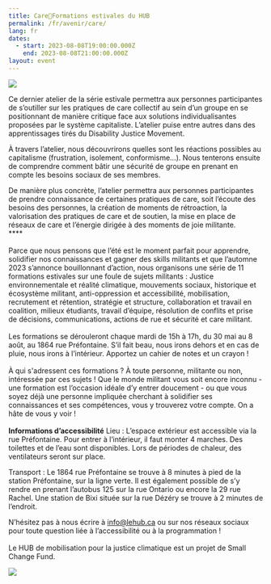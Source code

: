```yaml
---
title: Care🌸Formations estivales du HUB
permalink: /fr/avenir/care/
lang: fr
dates:
  - start: 2023-08-08T19:00:00.000Z
    end: 2023-08-08T21:00:00.000Z
layout: event
---
```

![](/media/copie_de_copie_de_formations_estivales_du_hub_1000_200_px_4_.png)

Ce dernier atelier de la série estivale permettra aux personnes participantes de s’outiller sur les pratiques de care collectif au sein d’un groupe en se positionnant de manière critique face aux solutions individualisantes proposées par le système capitaliste. L’atelier puise entre autres dans des apprentissages tirés du Disability Justice Movement.

À travers l’atelier, nous découvrirons quelles sont les réactions possibles au capitalisme (frustration, isolement, conformisme…). Nous tenterons ensuite de comprendre comment bâtir une sécurité de groupe en prenant en compte les besoins sociaux de ses membres.

De manière plus concrète, l’atelier permettra aux personnes participantes de prendre connaissance de certaines pratiques de care, soit l’écoute des besoins des personnes, la création de moments de rétroaction, la valorisation des pratiques de care et de soutien, la mise en place de réseaux de care et l’énergie dirigée à des moments de joie militante.\
\*﻿\*\*\*\
\
Parce que nous pensons que l’été est le moment parfait pour apprendre, solidifier nos connaissances et gagner des skills militants et que l’automne 2023 s’annonce bouillonnant d’action, nous organisons une série de 11 formations estivales sur une foule de sujets militants : Justice environnementale et réalité climatique, mouvements sociaux, historique et écosystème militant, anti-oppression et accessibilité, mobilisation, recrutement et rétention, stratégie et structure, collaboration et travail en coalition, milieux étudiants, travail d’équipe, résolution de conflits et prise de décisions, communications, actions de rue et sécurité et care militant.\
\
Les formations se dérouleront chaque mardi de 15h à 17h, du 30 mai au 8 août, au 1864 rue Préfontaine. S’il fait beau, nous irons dehors et en cas de pluie, nous irons à l’intérieur. Apportez un cahier de notes et un crayon !\
\
À qui s'adressent ces formations ? À toute personne, militante ou non, intéressée par ces sujets ! Que le monde militant vous soit encore inconnu - une formation est l’occasion idéale d’y entrer doucement - ou que vous soyez déjà une personne impliquée cherchant à solidifier ses connaissances et ses compétences, vous y trouverez votre compte. On a hâte de vous y voir !\
\
**Informations d’accessibilité** 
Lieu : L’espace extérieur est accessible via la rue Préfontaine. Pour entrer à l’intérieur, il faut monter 4 marches. Des toilettes et de l’eau sont disponibles. Lors de périodes de chaleur, des ventilateurs seront sur place. 

Transport : Le 1864 rue Préfontaine se trouve à 8 minutes à pied de la station Préfontaine, sur la ligne verte. Il est également possible de s’y rendre en prenant l’autobus 125 sur la rue Ontario ou encore la 29 rue Rachel. Une station de Bixi située sur la rue Dézéry se trouve à 2 minutes de l’endroit.

N’hésitez pas à nous écrire à info@lehub.ca ou sur nos réseaux sociaux pour toute question liée à l’accessibilité ou à la programmation !\
\
L﻿e HUB de mobilisation pour la justice climatique est un projet de Small Change Fund.

![](/media/sans_titre_6_.png)